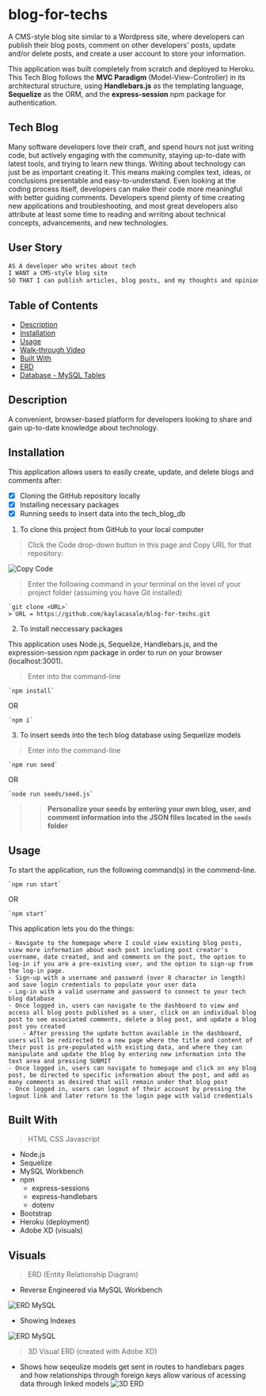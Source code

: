 # blog-for-techs
A CMS-style blog site similar to a Wordpress site, where developers can publish their blog posts, comment on other developers' posts, update and/or delete posts, and create a user account to store your information. 

This application was built completely from scratch and deployed to Heroku. This Tech Blog follows the **MVC Paradigm** (Model-View-Controller) in its architectural structure, using **Handlebars.js** as the templating language, **Sequelize** as the ORM, and the **express-session** npm package for authentication.

## Tech Blog
Many software developers love their craft, and spend hours not just writing code, but actively engaging with the community, staying up-to-date with latest tools, and trying to learn new things. Writing about technology can just be as important creating it. This means making complex text, ideas, or conclusions presentable and easy-to-understand. Even looking at the coding process itself, developers can make their code more meaningful with better guiding comments. Developers spend plenty of time creating new applications and troubleshooting, and most great developers also attribute at least some time to reading and wrriting about technical concepts, advancements, and new technologies.

## User Story
```md
AS A developer who writes about tech
I WANT a CMS-style blog site
SO THAT I can publish articles, blog posts, and my thoughts and opinions
```

## Table of Contents
* [Description](#description)
* [Installation](#installation)
* [Usage](#usage)
* [Walk-through Video](#walk-through-video)
* [Built With](#built-with)
* [ERD](#erd)
* [Database - MySQL Tables](#database---mysql-tables)

## Description
A convenient, browser-based platform for developers looking to share and gain up-to-date knowledge about technology.

## Installation
This application allows users to easily create, update, and delete blogs and comments after:

- [x] Cloning the GitHub repository locally
- [x] Installing necessary packages
- [x] Running seeds to insert data into the tech_blog_db

1. To clone this project from GitHub to your local computer

> Click the Code drop-down button in this page and Copy URL for that repository:

![Copy Code](assets/clone-tech-blog-url.png "Clone GitHub Repo")

> Enter the following command in your terminal on the level of your project folder (assuming you have Git installed)

    `git clone <URL>`
    > URL = https://github.com/kaylacasale/blog-for-techs.git




2. To install neccessary packages

This application uses Node.js, Sequelize, Handlebars.js, and the expression-session npm package in order to run on your browser (localhost:3001).

> Enter into the command-line

    `npm install`

OR

    `npm i`


3. To insert seeds into the tech blog database using Sequelize models

> Enter into the command-line

    `npm run seed`

OR

    `node run seeds/seed.js`

>> **Personalize your seeds by entering your own blog, user, and comment information into the JSON files located in the `seeds` folder**

## Usage

To start the application, run the following command(s) in the commend-line.

    `npm run start`

OR

    `npm start`

This application lets you do the things:

    - Navigate to the homepage where I could view existing blog posts, view more information about each post including post creator's username, date created, and and comments on the post, the option to log-in if you are a pre-existing user, and the option to sign-up from the log-in page.
    - Sign-up with a username and password (over 8 character in length) and save login credentials to populate your user data 
    - Log-in with a valid username and password to connect to your tech blog database
    - Once logged in, users can navigate to the dashboard to view and access all blog posts published as a user, click on an individual blog post to see associated comments, delete a blog post, and update a blog post you created
        - After pressing the update button available in the dashboard, users will be redirected to a new page where the title and content of their post is pre-populated with existing data, and where they can manipulate and update the blog by entering new information into the text area and pressing SUBMIT
    - Once logged in, users can navigate to homepage and click on any blog post, be directed to specific information about the post, and add as many comments as desired that will remain under that blog post
    - Once logged in, users can logout of their account by pressing the logout link and later return to the login page with valid credentials

## Built With
> HTML
> CSS 
> Javascript

* Node.js
* Sequelize
* MySQL Workbench
* npm
    * express-sessions
    * express-handlebars
    * dotenv
* Bootstrap 
* Heroku (deployment)
* Adobe XD (visuals)

## Visuals

> ERD (Entity Relationship Diagram)
- Reverse Engineered via MySQL Workbench

![ERD MySQL](assets/tech-blog-erd.png "Reverse Engineer Diagram")

- Showing Indexes

![ERD MySQL](assets/tech-blog-erd-showingindexes.png "Showing Indexes")

> 3D Visual ERD (created with Adobe XD)
- Shows how seqeulize models get sent in routes to handlebars pages and how relationships through foreign keys allow various of acessing data through linked models
![3D ERD](assets/blog_for_techs-visual-erd.png "Sequelize models through routes to handlebars")
